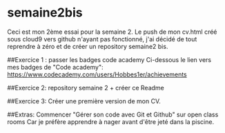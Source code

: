 # semaine2bis
Ceci est mon 2ème essai pour la semaine 2.
Le push de mon cv.html créé sous cloud9 vers github n'ayant pas fonctionné, 
j'ai décidé de tout reprendre à zéro et de créer un repository semaine2 bis.

##Exercice 1 : passer les badges code academy
Ci-dessous le lien vers mes badges de "Code academy":
https://www.codecademy.com/users/Hobbes1er/achievements

##Exercice 2: repository semaine 2 + créer ce Readme

##Exercice 3: Créer une première version de mon CV.

##Extras: Commencer "Gérer son code avec Git et Github" sur open class rooms
Car je préfère apprendre à nager avant d'être jeté dans la piscine.
